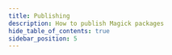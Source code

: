 ```yaml
---
title: Publishing
description: How to publish Magick packages
hide_table_of_contents: true
sidebar_position: 5
---
```


